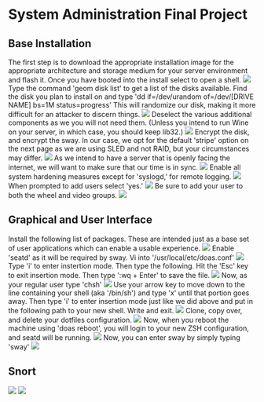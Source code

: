 # System Administration Final Project

## Base Installation
The first step is to download the appropriate installation image for the appropriate architecture and storage medium for your server environment and flash it. Once you have booted into the install select to open a shell.
![](bsd-setup/1.png)
Type the command 'geom disk list' to get a list of the disks available. Find the disk you plan to install on and type 'dd if=/dev/urandom of=/dev/[DRIVE NAME] bs=1M status=progress' This will randomize our disk, making it more difficult for an attacker to discern things.
![](bsd-setup/2.png)
Deselect the various additional components as we you will not need them. (Unless you intend to run Wine on your server, in which case, you should keep lib32.)
![](bsd-setup/3.png)
Encrypt the disk, and encrypt the sway. In our case, we opt for the default 'stripe' option on the next page as we are using SLED and not RAID, but your circumstances may differ.
![](bsd-setup/4.png)
As we intend to have a server that is openly facing the internet, we will want to make sure that our time is in sync.
![](bsd-setup/5.png)
Enable all system hardening measures except for 'syslogd,' for remote logging. 
![](bsd-setup/6.png)
When prompted to add users select 'yes.'
![](bsd-setup/7.png)
Be sure to add your user to both the wheel and video groups.
![](bsd-setup/8.png)
## Graphical and User Interface
Install the following list of packages. These are intended just as a base set of user applications which can enable a usable experience.
![](bsd-setup/9.png)
Enable 'seatd' as it will be required by sway. Vi into '/usr/local/etc/doas.conf'
![](bsd-setup/10.png)
Type 'i' to enter instertion mode. Then type the following. Hit the 'Esc' key to exit insertion mode. Then type ':wq + Enter' to save the file.
![](bsd-setup/11.png)
Now, as your regular user type 'chsh'
![](bsd-setup/12.png)
Use your arrow key to move down to the line containing your shell (aka '/bin/sh') and type 'x' until that portion goes away. Then type 'i' to enter insertion mode just like we did above and put in the following path to your new shell. Write and exit.
![](bsd-setup/13.png)
Clone, copy over, and delete your dotfiles configuration.
![](bsd-setup/14.png)
Now, when you reboot the machine using 'doas reboot', you will login to your new ZSH configuration, and seatd will be running.
![](bsd-setup/15.png)
Now, you can enter sway by simply typing 'sway'
![](bsd-setup/16.png)
## Snort
![](snort/0.png)
![](snort/1.png)

